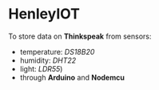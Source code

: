 # HenleyIOT
To store data on **Thinkspeak** from sensors: 
  * temperature: *DS18B20* 
  * humidity: *DHT22*
  * light: *LDR55*) 
* through **Arduino** and **Nodemcu**
